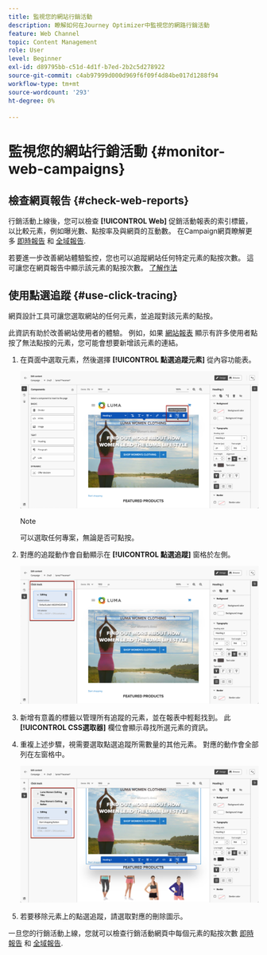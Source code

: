 ```yaml
---
title: 監視您的網站行銷活動
description: 瞭解如何在Journey Optimizer中監視您的網路行銷活動
feature: Web Channel
topic: Content Management
role: User
level: Beginner
exl-id: d89795bb-c51d-4d1f-b7ed-2b2c5d278922
source-git-commit: c4ab97999d000d969f6f09f4d84be017d1288f94
workflow-type: tm+mt
source-wordcount: '293'
ht-degree: 0%

---
```


# 監視您的網站行銷活動 {#monitor-web-campaigns}

## 檢查網頁報告 {#check-web-reports}

行銷活動上線後，您可以檢查 **[!UICONTROL Web]** 促銷活動報表的索引標籤，以比較元素，例如曝光數、點按率及與網頁的互動數。 在Campaign網頁瞭解更多 [即時報告](../reports/campaign-live-report.md#web-tab) 和 [全域報告](../reports/campaign-global-report.md#web-tab).

若要進一步改善網站體驗監控，您也可以追蹤網站任何特定元素的點按次數。 這可讓您在網頁報告中顯示該元素的點按次數。 [了解作法](#use-click-tracing)

## 使用點選追蹤 {#use-click-tracing}

網頁設計工具可讓您選取網站的任何元素，並追蹤對該元素的點按。

此資訊有助於改善網站使用者的體驗。 例如，如果 [網站報表](../reports/campaign-global-report.md#web-tab) 顯示有許多使用者點按了無法點按的元素，您可能會想要新增該元素的連結。

1. 在頁面中選取元素，然後選擇 **[!UICONTROL 點選追蹤元素]** 從內容功能表。

   ![](assets/web-designer-click-track.png)

   >[!NOTE]
   >
   >可以選取任何專案，無論是否可點按。

1. 對應的追蹤動作會自動顯示在 **[!UICONTROL 點選追蹤]** 窗格於左側。

   ![](assets/web-designer-click-track-pane.png)

1. 新增有意義的標籤以管理所有追蹤的元素，並在報表中輕鬆找到。 此 **[!UICONTROL CSS選取器]** 欄位會顯示尋找所選元素的資訊。

1. 重複上述步驟，視需要選取點選追蹤所需數量的其他元素。 對應的動作會全部列在左窗格中。

   ![](assets/web-designer-click-tracking-actions.png)

1. 若要移除元素上的點選追蹤，請選取對應的刪除圖示。

一旦您的行銷活動上線，您就可以檢查行銷活動網頁中每個元素的點按次數 [即時報告](../reports/campaign-live-report.md#web-tab) 和 [全域報告](../reports/campaign-global-report.md#web-tab).
